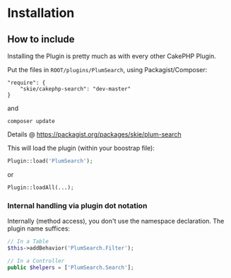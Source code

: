 # Installation

## How to include
Installing the Plugin is pretty much as with every other CakePHP Plugin.

Put the files in `ROOT/plugins/PlumSearch`, using Packagist/Composer:
```
"require": {
	"skie/cakephp-search": "dev-master"
}
```
and

	composer update

Details @ https://packagist.org/packages/skie/plum-search

This will load the plugin (within your boostrap file):
```php
Plugin::load('PlumSearch');
```
or
```php
Plugin::loadAll(...);
```

### Internal handling via plugin dot notation
Internally (method access), you don't use the namespace declaration. The plugin name suffices:
```php
// In a Table
$this->addBehavior('PlumSearch.Filter');

// In a Controller
public $helpers = ['PlumSearch.Search'];
```
